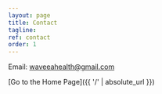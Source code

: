 ```yaml
---
layout: page
title: Contact
tagline: 
ref: contact
order: 1
---
```

Email: waveeahealth@gmail.com

[Go to the Home Page]({{ '/' | absolute_url }})
